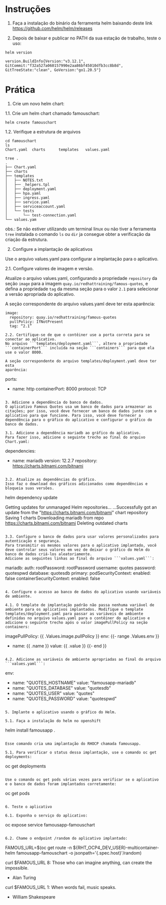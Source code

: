 # Instruções

1. Faça a instalação do binário da ferramenta helm baixando deste link
https://github.com/helm/helm/releases

2. Depois de baixar e publicar no PATH da sua estação de trabalho, teste o uso:
```
helm version

version.BuildInfo{Version:"v3.12.1", GitCommit:"f32a527a060157990e2aa86bf45010dfb3cc8b8d", GitTreeState:"clean", GoVersion:"go1.20.5"}
```

# Prática

1. Crie um novo helm chart:

1.1. Crie um helm chart chamado famouschart:
```
helm create famouschart
```

1.2. Verifique a estrutura de arquivos
```
cd famouschart
ls
Chart.yaml  charts      templates   values.yaml

tree .
.
├── Chart.yaml
├── charts
├── templates
│   ├── NOTES.txt
│   ├── _helpers.tpl
│   ├── deployment.yaml
│   ├── hpa.yaml
│   ├── ingress.yaml
│   ├── service.yaml
│   ├── serviceaccount.yaml
│   └── tests
│       └── test-connection.yaml
└── values.yam
```
obs.: Se não estiver utilizando um terminal linux ou não tiver a ferramenta ```tree``` instalada o comando ```ls``` ou ```dir``` ja consegue obter a verificação da criação da estrutura.

2. Configure a implantação de aplicativos

Use o arquivo values.yaml para configurar a implantação para o aplicativo.

2.1. Configure valores de imagem e versão.

Atualize o arquivo values.yaml, configurando a propriedade ```repository``` da seção ```image``` para a imagem ```quay.io/redhattraining/famous-quotes```, e defina a propriedade ```tag``` da mesma seção para o valor ```2.1``` para selecionar a versão apropriada do aplicativo.

A seção correspondente do arquivo values.yaml deve ter esta aparência:
```
image:
  repository: quay.io/redhattraining/famous-quotes
  pullPolicy: IfNotPresent
  tag: “2.1”

2.2. Certifique-se de que o contêiner use a porta correta para se conectar ao aplicativo.
No arquivo ```templates/deployment.yaml```, altere a propriedade ```containerPort``` incluída na seção ```containers``` para que ela use o valor 8000.

A seção correspondente do arquivo templates/deployment.yaml deve ter esta
aparência:

```
ports:
  - name: http
    containerPort: 8000
    protocol: TCP
```

3. Adicione a dependência do banco de dados.
O aplicativo Famous Quotes usa um banco de dados para armazenar as citações; por isso, você deve fornecer um banco de dados junto com o aplicativo para que funcione. Para isso, você deve fornecer a dependência para o gráfico do aplicativo e configurar o gráfico do banco de dados.

3.1. Adicione a dependência mariadb ao gráfico do aplicativo.
Para fazer isso, adicione o seguinte trecho ao final do arquivo Chart.yaml:
```
dependencies:
- name: mariadb
  version: 12.2.7
  repository: https://charts.bitnami.com/bitnami
```

3.2. Atualize as dependências do gráfico.
Isso faz o download dos gráficos adicionados como dependências e bloqueia suas versões.

```
helm dependency update

Getting updates for unmanaged Helm repositories...
...Successfully got an update from the "https://charts.bitnami.com/bitnami" chart repository
Saving 1 charts
Downloading mariadb from repo https://charts.bitnami.com/bitnami
Deleting outdated charts
```

3.3. Configure o banco de dados para usar valores personalizados para autenticação e segurança.
Para transmitir os mesmos valores para o aplicativo implantado, você deve controlar seus valores em vez de deixar o gráfico do Helm do banco de dados criá-los aleatoriamente.
Adicione as seguintes linhas ao final do arquivo ```values.yaml```:

```
mariadb:
  auth:
    rootPassword: rootPassword
    username: quotes
    password: quotespwd
    database: quotesdb
  primary:
    podSecurityContext:
      enabled: false
    containerSecurityContext:
      enabled: false
```

4. Configure o acesso ao banco de dados do aplicativo usando variáveis de ambiente.

4.1. O template de implantação padrão não passa nenhuma variável de ambiente para os aplicativos implantados. Modifique o template templates/deployment.yaml para passar as variáveis de ambiente definidas no arquivo values.yaml para o contêiner do aplicativo e adicione o seguinte trecho após o valor imagePullPolicy na seção containers:

```
imagePullPolicy: {{ .Values.image.pullPolicy }}
env:
  {{- range .Values.env }}
- name: {{ .name }}
  value: {{ .value }}
  {{- end }}
```

4.2. Adicione as variáveis de ambiente apropriadas ao final do arquivo ```values.yaml```:
```
env:
  - name: "QUOTES_HOSTNAME"
    value: "famousapp-mariadb"
  - name: "QUOTES_DATABASE"
    value: "quotesdb"
  - name: "QUOTES_USER"
    value: "quotes"
  - name: "QUOTES_PASSWORD"
    value: "quotespwd"
```

5. Implante o aplicativo usando o gráfico do Helm.

5.1. Faça a instalação do helm no openshift

```
helm install famousapp .
```

Esse comando cria uma implantação do RHOCP chamada famousapp.

5.1. Para verificar o status dessa implantação, use o comando oc get deployments:

```
oc get deployments
```

Use o comando oc get pods várias vezes para verificar se o aplicativo e o banco de dados foram implantados corretamente:

```
oc get pods
```

6. Teste o aplicativo

6.1. Exponha o serviço do aplicativo:
```
oc expose service famousapp-famouschart
```

6.2. Chame o endpoint /random do aplicativo implantado:
```
FAMOUS_URL=$(oc get route -n ${RHT_OCP4_DEV_USER}-multicontainer-helm famousapp-famouschart -o jsonpath='{.spec.host}'/random)

curl $FAMOUS_URL
8: Those who can imagine anything, can create the impossible.
- Alan Turing

curl $FAMOUS_URL
1: When words fail, music speaks.
- William Shakespeare
```

